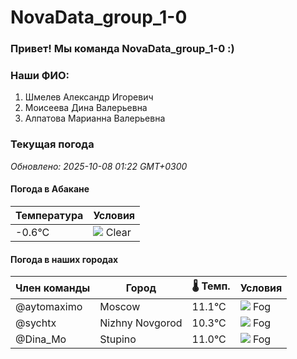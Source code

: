 # NovaData_group_1-0
### Привет! Мы команда NovaData_group_1-0 :)

### Наши ФИО:
1. Шмелев Александр Игоревич
2. Моисеева Дина Валерьевна
3. Алпатова Марианна Валерьевна

### Текущая погода
<!-- WEATHER:START -->
_Обновлено: 2025-10-08 01:22 GMT+0300_

#### Погода в Абакане

| Температура | Условия |
|-------------|----------|
| -0.6°C     | ![](https://cdn.weatherapi.com/weather/64x64/night/113.png) Clear |

#### Погода в наших городах

| Член команды  | Город               | 🌡️ Темп.  | Условия          |
|---------------|---------------------|-----------|--------------------|
| @aytomaximo    | Moscow              |   11.1°C | ![](https://cdn.weatherapi.com/weather/64x64/night/248.png) Fog          |
| @sychtx        | Nizhny Novgorod     |   10.3°C | ![](https://cdn.weatherapi.com/weather/64x64/night/248.png) Fog          |
| @Dina_Mo       | Stupino             |   11.0°C | ![](https://cdn.weatherapi.com/weather/64x64/night/248.png) Fog          |

<!-- WEATHER:END -->
